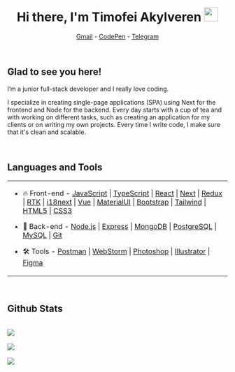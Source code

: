 <h1 align="center">Hi there, I'm Timofei Akylveren
  <img src="https://github.com/blackcater/blackcater/raw/main/images/Hi.gif" height="32"/>
</h1>
<p align="center">
  <a href="mailto:akylverentimofei@gmail.com">Gmail</a> -
  <a href="https://codepen.com/timakyl">CodePen</a> -
  <a href="https://t.me/timataak">Telegram</a>
</p>
<br/>

<div id="about">
  <h2>Glad to see you here!</h1> 
  <p>I’m a junior full-stack developer and I really love coding.

  I specialize in creating single-page applications (SPA) using Next for the frontend and Node for the backend. Every day starts with a cup of tea and with working on different tasks, such as creating an application for my clients or on writing my own projects. Every time I write code, I make sure that it's clean and scalable.
  </p>
</div>
<br/>  


<div id="skills">
  <h2>Languages and Tools</h1> 
<table style="width: 100%;"><tr style="width: 100%;"><td valign="top" width="100%">

- 🔥 Front-end - 
[JavaScript](https://www.javascript.com/) |
[TypeScript](https://www.typescriptlang.org/) |
[React](https://reactjs.org/) |
[Next](https://nextjs.org/) |
[Redux](https://redux.js.org/) |
[RTK](https://redux-toolkit.js.org/) |
[i18next](https://www.i18next.com) |
[Vue](https://vuejs.org/) |
[MaterialUI](https://mui.com/) |
[Bootstrap](https://getbootstrap.com/) |
[Tailwind](https://tailwindcss.com/) |
[HTML5](https://html.com/) |
[CSS3](https://www.w3.org/Style/CSS/Overview.en.html)  
  

- 📝 Back-end - 
[Node.js](https://nodejs.org/en/) |
[Express](https://expressjs.com/) |
[MongoDB](https://www.mongodb.com/) |
[PostgreSQL](https://www.postgresql.org/) |
[MySQL](https://www.mysql.com/) |
[Git](https://git-scm.com/)  
  

- 🛠️ Tools - 
[Postman](https://www.postman.com/) |
[WebStorm](https://www.jetbrains.com/ru-ru/webstorm/) |
[Photoshop](https://www.adobe.com/ru/products/photoshop.html) |
[Illustrator](https://www.adobe.com/ru/products/illustrator.html) |
[Figma](https://www.figma.com/)


</td></tr></table> 
</div>
<br/>  

<div id="stats_header">
  <h2>Github Stats </h1> 
</div>
<br/>  

<div id="streak">
    <picture>
      <source media="(prefers-color-scheme: dark)" srcset="http://github-readme-streak-stats.herokuapp.com?user=TimProger&theme=react">
      <source media="(prefers-color-scheme: light)" srcset="http://github-readme-streak-stats.herokuapp.com?user=TimProger">
      <img src="http://github-readme-streak-stats.herokuapp.com?user=TimProger&theme=dark" />
    </picture>
</div>

<br>

<div id="stats">
    <picture>
      <source media="(prefers-color-scheme: dark)" srcset="https://github-readme-stats.vercel.app/api?username=TimProger&show_icons=true&theme=react">
      <source media="(prefers-color-scheme: light)" srcset="https://github-readme-stats.vercel.app/api?username=TimProger&show_icons=true">
      <img src="https://github-readme-stats.vercel.app/api?username=TimProger&show_icons=true&theme=dark" />
    </picture>
</div>


<br>

<div id="views">
  <img src="https://komarev.com/ghpvc/?username=TimProger&&style=flat-square" />
</div>
